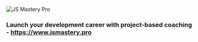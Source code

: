 ![JS Mastery Pro](https://i.ibb.co/4Y0kfH2/GitHub.png)

### Launch your development career with project-based coaching - https://www.jsmastery.pro
